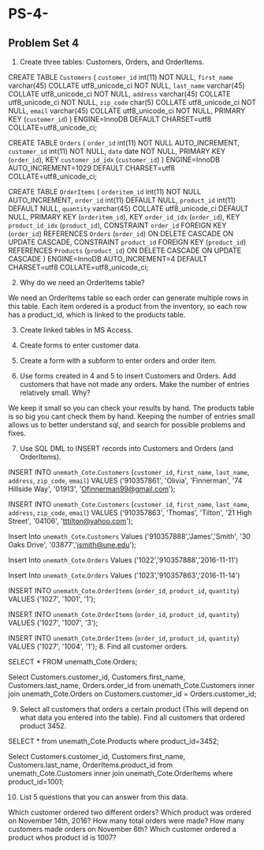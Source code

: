 # PS-4-

## Problem Set 4 

1. Create three tables: Customers, Orders, and OrderItems.

CREATE TABLE `Customers` (
  `customer_id` int(11) NOT NULL,
  `first_name` varchar(45) COLLATE utf8_unicode_ci NOT NULL,
  `last_name` varchar(45) COLLATE utf8_unicode_ci NOT NULL,
  `address` varchar(45) COLLATE utf8_unicode_ci NOT NULL,
  `zip_code` char(5) COLLATE utf8_unicode_ci NOT NULL,
  `email` varchar(45) COLLATE utf8_unicode_ci NOT NULL,
  PRIMARY KEY (`customer_id`)
) ENGINE=InnoDB DEFAULT CHARSET=utf8 COLLATE=utf8_unicode_ci;

CREATE TABLE `Orders` (
  `order_id` int(11) NOT NULL AUTO_INCREMENT,
  `customer_id` int(11) NOT NULL,
  `date` date NOT NULL,
  PRIMARY KEY (`order_id`),
  KEY `customer_id_idx` (`customer_id`)
) ENGINE=InnoDB AUTO_INCREMENT=1029 DEFAULT CHARSET=utf8 COLLATE=utf8_unicode_ci;

CREATE TABLE `OrderItems` (
  `orderitem_id` int(11) NOT NULL AUTO_INCREMENT,
  `order_id` int(11) DEFAULT NULL,
  `product_id` int(11) DEFAULT NULL,
  `quantity` varchar(45) COLLATE utf8_unicode_ci DEFAULT NULL,
  PRIMARY KEY (`orderitem_id`),
  KEY `order_id_idx` (`order_id`),
  KEY `product_id_idx` (`product_id`),
  CONSTRAINT `order_id` FOREIGN KEY (`order_id`) REFERENCES `Orders` (`order_id`) ON DELETE CASCADE ON UPDATE CASCADE,
  CONSTRAINT `product_id` FOREIGN KEY (`product_id`) REFERENCES `Products` (`product_id`) ON DELETE CASCADE ON UPDATE CASCADE
) ENGINE=InnoDB AUTO_INCREMENT=4 DEFAULT CHARSET=utf8 COLLATE=utf8_unicode_ci;


2. Why do we need an OrderItems table?

We need an OrderItems table so each order can generate multiple rows in this table. Each item ordered is a product from the inventory, so each row has a product_id, which is linked to the products table. 

3. Create linked tables in MS Access.

4. Create forms to enter customer data.

5. Create a form with a subform to enter orders and order item.

6. Use forms created in 4 and 5 to insert Customers and Orders.  Add customers that have not made any orders. Make the number of entries relatively small.  Why?  

We keep it small so you can check your results by hand. The products table is so big you cant check them by hand. Keeping the number of entries small allows us to better understand sql, and search for possible problems and fixes.

7. Use SQL DML to INSERT records into Customers and Orders (and OrderItems).  

INSERT INTO `unemath_Cote`.`Customers` (`customer_id`, `first_name`, `last_name`, `address`, `zip_code`, `email`) VALUES ('910357861', 'Olivia', 'Finnerman', '74 Hillside Way', '01913', 'Ofinnerman99@gmail.com');

INSERT INTO `unemath_Cote`.`Customers` (`customer_id`, `first_name`, `last_name`, `address`, `zip_code`, `email`) VALUES ('910357863', 'Thomas', 'Tilton', '21 High Street', '04106', 'tttilton@yahoo.com');

Insert Into `unemath_Cote`.`Customers` Values ('910357888','James','Smith', '30 Oaks Drive', '03877','jsmith@une.edu');

Insert Into `unemath_Cote`.`Orders` Values ('1022','910357888','2016-11-11')

Insert Into `unemath_Cote`.`Orders` Values ('1023','910357863','2016-11-14')

INSERT INTO `unemath_Cote`.`OrderItems` (`order_id`, `product_id`, `quantity`) VALUES ('1027', '1001', '1');

INSERT INTO `unemath_Cote`.`OrderItems` (`order_id`, `product_id`, `quantity`) VALUES ('1027', '1007', '3');

INSERT INTO `unemath_Cote`.`OrderItems` (`order_id`, `product_id`, `quantity`) VALUES ('1027', '1004', '1');
8. Find all customer orders.

SELECT * FROM unemath_Cote.Orders;

Select Customers.customer_id, Customers.first_name, Customers.last_name, Orders.order_id from unemath_Cote.Customers inner join
unemath_Cote.Orders on Customers.customer_id = Orders.customer_id;

9. Select all customers that orders a certain product (This will depend on what data you entered into the table).  Find all customers that ordered product 3452.  

SELECT * from unemath_Cote.Products where product_id=3452;

Select Customers.customer_id, Customers.first_name, Customers.last_name, OrderItems.product_id from unemath_Cote.Customers inner join unemath_Cote.OrderItems where product_id=1001;

10. List 5 questions that you can answer from this data.

Which customer ordered two different orders?
Which product was ordered on November 14th, 2016?
How many total orders were made?
How many customers made orders on November 6th?
Which customer ordered a product whos product id is 1007? 


